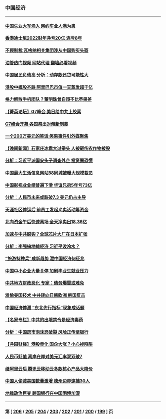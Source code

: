 ### 中国经济
---
#### [中国失业大军涌入 网约车业人满为患](../../pages/ncid283/n14000584.md?05200845) 
#### [香港迪士尼2022财年净亏20亿 连亏8年](../../pages/ncid283/n14000552.md?05200845) 
#### [不顾制裁 瓦格纳相关集团涉从中国购买头盔](../../pages/ncid283/n14000464.md?05200845) 
#### [油管热门视频 网站代理 翻墙必看视频](http://138.2.39.72:81/youtube.html?epic-marker?05200845)
#### [中国居民负债高 分析：动存款还贷可能性大](../../pages/ncid283/n14000503.md?05200845) 
#### [港股中概股齐跌 阿里巴巴市值一天蒸发超千亿](../../pages/ncid283/n14000492.md?05200845) 
#### [格力解散手机团队？董明珠曾自诩不比苹果差](../../pages/ncid283/n14000342.md?05200845) 
#### [【菁英论坛】G7峰会 美日给中共上绞索](../../pages/ncid283/n14000458.md?05200845) 
#### [G7峰会开幕 各国祭出对俄新制裁](../../pages/ncid283/n14000321.md?05200845) 
#### [一个200万美元的笑话 笑果事件引外媒聚焦](../../pages/ncid283/n14000272.md?05200845) 
#### [【晚间新闻】石家庄冰雹大过拳头 人被砸伤农作物被毁](../../pages/ncid283/n14000247.md?05200845) 
#### [分析：习近平派国安头子调查外企 投资圈恐慌](../../pages/ncid283/n13999827.md?05200845) 
#### [中国最大生活信息网站58同城被曝大规模裁员](../../pages/ncid283/n13999911.md?05200845) 
#### [中国影视业业绩普遍下滑 华谊兄弟5年亏73亿](../../pages/ncid283/n13999887.md?05200845) 
#### [分析：人民币未来或跌破7.3 美元仍占主导](../../pages/ncid283/n13999825.md?05200845) 
#### [天涯社区停运后 前员工发起义卖活动筹资金](../../pages/ncid283/n13999800.md?05200845) 
#### [北向资金午后快速离场 全天净卖出18.36亿](../../pages/ncid283/n13999519.md?05200845) 
#### [加速与中共脱钩？全球芯片大厂在日本扩张](../../pages/ncid283/n13999797.md?05200845) 
#### [分析：李强搞地摊经济 习近平泼冷水？](../../pages/ncid283/n13999277.md?05200845) 
#### [“旅游特种兵”成新趋势 泄中国经济何征兆](../../pages/ncid283/n13999308.md?05200845) 
#### [中国中小企业大量关停 加剧毕业生就业压力](../../pages/ncid283/n13999160.md?05200845) 
#### [中共地方财政恶化 专家：债务爆雷或难免](../../pages/ncid283/n13999142.md?05200845) 
#### [难偷美国技术 中共转向日韩欧洲 韩国反击](../../pages/ncid283/n13999113.md?05200845) 
#### [中国经济停滞 “东北先行指标”现象成话题](../../pages/ncid283/n13999085.md?05200845) 
#### [【名家专栏】中共的出境禁令是经济毒药](../../pages/ncid283/n13995832.md?05200845) 
#### [分析：中国房市泡沫恐破裂 风险正传至银行](../../pages/ncid283/n13999062.md?05200845) 
#### [【净园财经】港股赤化 国企大涨？小心掉陷阱](../../pages/ncid283/n13998937.md?05200845) 
#### [人民币贬值 离岸在岸对美元汇率双双破7](../../pages/ncid283/n13998869.md?05200845) 
#### [继阿里云后 腾讯云移动云多款核心产品大降价](../../pages/ncid283/n13998806.md?05200845) 
#### [中国人偷渡美国数量激增 德州边界逮捕30人](../../pages/ncid283/n13998810.md?05200845) 
#### [地缘政治巨变 跨国银行在中国困境加深](../../pages/ncid283/n13998642.md?05200845) 

---
#### 第 [ [206](./206.md?05200845) / [205](./205.md?05200845) / [204](./204.md?05200845) / [203](./203.md?05200845) / [202](./202.md?05200845) / [201](./201.md?05200845) / [200](./200.md?05200845) / [199](./199.md?05200845) ] 页
